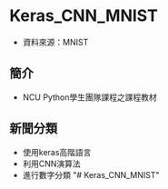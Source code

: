 # Keras_CNN_MNIST
* 資料來源：MNIST

## 簡介
* NCU Python學生團隊課程之課程教材

## 新聞分類
- 使用keras高階語言
- 利用CNN演算法
- 進行數字分類
"# Keras_CNN_MNIST" 
